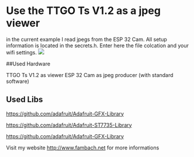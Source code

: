 # Use the TTGO Ts V1.2 as a jpeg viewer
in the current example I read jpegs from the ESP 32 Cam.
All setup information is located in the secrets.h.
Enter here the file colcation and your wifi settings.
<img src="./img/projectFoto.jpg">

##Used Hardware

TTGO Ts V1.2 as viewer
ESP 32 Cam as jpeg producer (with standard software)


## Used Libs

https://github.com/adafruit/Adafruit-GFX-Library

https://github.com/adafruit/Adafruit-ST7735-Library

https://github.com/adafruit/Adafruit-GFX-Library

Visit my website http://www.fambach.net for more informations



